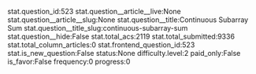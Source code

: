 stat.question_id:523
stat.question__article__live:None
stat.question__article__slug:None
stat.question__title:Continuous Subarray Sum
stat.question__title_slug:continuous-subarray-sum
stat.question__hide:False
stat.total_acs:2119
stat.total_submitted:9336
stat.total_column_articles:0
stat.frontend_question_id:523
stat.is_new_question:False
status:None
difficulty.level:2
paid_only:False
is_favor:False
frequency:0
progress:0
